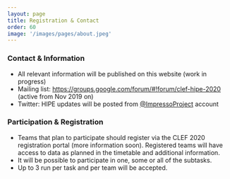 ```yaml
---
layout: page
title: Registration & Contact
order: 60
image: '/images/pages/about.jpeg'
---
```


### Contact & Information

- All relevant information will be published on this website (work in progress)
- Mailing list: https://groups.google.com/forum/#!forum/clef-hipe-2020 (active from Nov 2019 on)
- Twitter: HIPE updates will be posted from [@ImpressoProject](https://twitter.com/ImpressoProject/) account



### Participation & Registration

- Teams that plan to participate should register via the CLEF 2020 registration portal (more information soon). Registered teams will have access to data as planned in the timetable and additional information.
- It will be possible to participate in one, some or all of the subtasks.
- Up to 3 run per task and per team will be accepted.
